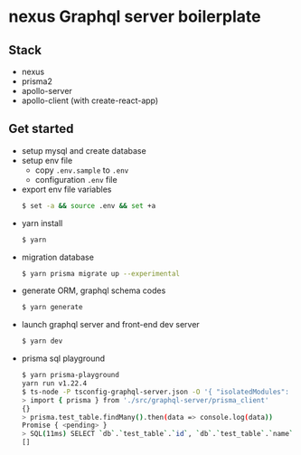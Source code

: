 # nexus Graphql server boilerplate

## Stack
- nexus
- prisma2
- apollo-server
- apollo-client (with create-react-app)

## Get started
- setup mysql and create database
- setup env file
  - copy `.env.sample` to `.env`
  - configuration `.env` file
- export env file variables
  ```bash
  $ set -a && source .env && set +a 
  ```
- yarn install
  ```bash
  $ yarn
  ```
- migration database
  ```bash
  $ yarn prisma migrate up --experimental
  ```
- generate ORM, graphql schema codes
  ```bash
  $ yarn generate
  ```
- launch graphql server and front-end dev server
  ```bash
  $ yarn dev
  ```
- prisma sql playground 
  ```bash
  $ yarn prisma-playground
  yarn run v1.22.4
  $ ts-node -P tsconfig-graphql-server.json -O '{ "isolatedModules": false }'
  > import { prisma } from './src/graphql-server/prisma_client'
  {}
  > prisma.test_table.findMany().then(data => console.log(data))
  Promise { <pending> }
  > SQL(11ms) SELECT `db`.`test_table`.`id`, `db`.`test_table`.`name` FROM `db`.`test_table` WHERE 1=1
  []
  ```
